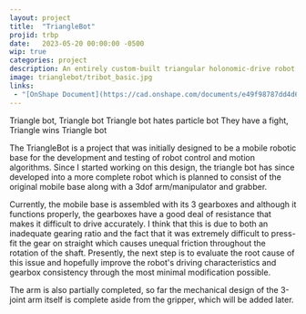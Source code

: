 ```yaml
---
layout: project
title:  "TriangleBot"
projid: trbp
date:   2023-05-20 00:00:00 -0500
wip: true
categories: project
description: An entirely custom-built triangular holonomic-drive robot using a [Beaglebone Blue](https://beagleboard.org/blue) and the [YARP](https://yarp.it/latest/) robotics framework. 
image: trianglebot/tribot_basic.jpg
links:
 - "[OnShape Document](https://cad.onshape.com/documents/e49f98787dd4d6b8f5de7b69/w/4c410c90f9b7ed0206b4ea69/e/f11fda4c5b1f334b7dbcc17f?renderMode=0&uiState=6485f3a17d58ed0c860c4934)"
---
```


Triangle bot, Triangle bot
Triangle bot hates particle bot
They have a fight, Triangle wins
Triangle bot

The TriangleBot is a project that was initially designed to be a mobile robotic base for the development and testing of robot control and motion algorithms. Since I started working on this design, the triangle bot has since developed into a more complete robot which is planned to consist of the original mobile base along with a 3dof arm/manipulator and grabber. 

Currently, the mobile base is assembled with its 3 gearboxes and although it functions properly, the gearboxes have a good deal of resistance that makes it difficult to drive accurately. I think that this is due to both an inadequate gearing ratio and the fact that it was extremely difficult to press-fit the gear on straight which causes unequal friction throughout the rotation of the shaft. Presently, the next step is to evaluate the root cause of this issue and hopefully improve the robot's driving characteristics and gearbox consistency through the most minimal modification possible.

The arm is also partially completed, so far the mechanical design of the 3-joint arm itself is complete aside from the gripper, which will be added later.
